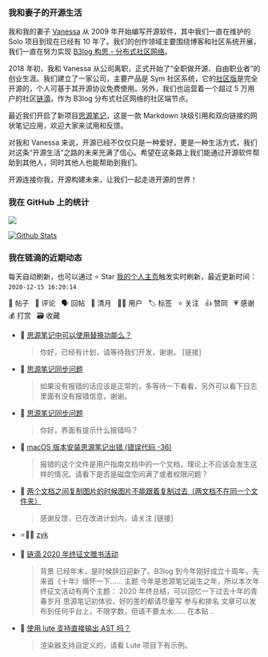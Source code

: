 ### 我和妻子的开源生活

我和我的妻子 [Vanessa](https://github.com/Vanessa219) 从 2009 年开始编写开源软件，其中我们一直在维护的 Solo 项目到现在已经有 10 年了。我们的创作领域主要围绕博客和社区系统开展，我们一直在努力实现 [B3log 构思 - 分布式社区网络](https://ld246.com/article/1546941897596)。

2018 年初，我和 Vanessa 从公司离职，正式开始了“全职做开源、自由职业者”的创业生涯。我们建立了一家公司，主要产品是 Sym 社区系统，它的[社区版](https://github.com/88250/symphony)是完全开源的，个人可基于其开源协议免费使用。另外，我们也运营着一个超过 5 万用户的社区[链滴](https://ld246.com)，作为 B3log 分布式社区网络的社区端节点。

最近我们开启了新项目[思源笔记](https://github.com/siyuan-note/siyuan)，这是一款 Markdown 块级引用和双向链接的网状笔记应用，欢迎大家来试用和反馈。

对我和 Vanessa 来说，开源已经不仅仅只是一种爱好，更是一种生活方式，我们对这条“开源生活”之路的未来充满了信心。希望在这条路上我们能通过开源软件帮助到其他人，同时其他人也能帮助到我们。

开源连接你我，开源构建未来，让我们一起走进开源的世界！

### 我在 GitHub 上的统计

<a title="Hits" target="_blank" href="https://github.com/88250/88250"><img src="https://hits.b3log.org/88250/88250.svg"></a>

[![Github Stats](https://github-readme-stats.vercel.app/api?username=88250&theme=tokyonight&show_icons=true)](https://github.com/88250)

<!--events start -->

### 我在链滴的近期动态

每天自动刷新，也可以通过 ⭐️ Star [我的个人主页](https://github.com/88250/88250)触发实时刷新，最近更新时间：`2020-12-15 16:20:14`

📝 帖子 &nbsp; 💬 评论 &nbsp; 🗣 回帖 &nbsp; 🌙 清月 &nbsp; 👨‍💻 用户 &nbsp; 🏷️ 标签 &nbsp; ⭐️ 关注 &nbsp; 👍 赞同 &nbsp; 💗 感谢 &nbsp; 💰 打赏 &nbsp; 🗃 收藏

* 💬 [思源笔记中可以使用替换功能么？](https://ld246.com/article/1608003681102/comment/1608016176805#comments)

  > 你好，已经有计划，请等待我们开发，谢谢。 [链接]
* 💬 [思源笔记同步问题](https://ld246.com/article/1607939284415/comment/1607945871405#comments)

  > 如果没有报错的话应该是正常的，多等待一下看看，另外可以看下日志里面有没有报错信息，谢谢。
* 💬 [思源笔记同步问题](https://ld246.com/article/1607939284415/comment/1607945374397#comments)

  > 你好，界面有提示什么报错吗？
* 💬 [macOS 版本安装思源笔记出错 (错误代码 -36)](https://ld246.com/article/1607852784539/comment/1607855854570#comments)

  > 报错的这个文件是用户指南文档中的一个文档，理论上不应该会发生这样的情况。请看下是否是磁盘空间满了或者权限问题？
* 💬 [两个文档之间复制图片的时候图片不能跟着复制过去（两文档不在同一个文件夹）](https://ld246.com/article/1607774345640/comment/1607823520470#comments)

  > 感谢反馈，已在改进计划内，请关注 [链接]
* ⭐️👨‍💻 [zyk](https://ld246.com/member/zyk)

  > 
* 📝 [链滴 2020 年终征文赠书活动](https://ld246.com/article/1607769429589)

  > 背景 已经年末，是时候辞旧迎新了。B3log 到今年刚好成立十周年，先来首《十年》缅怀一下…… 主题 今年是思源笔记诞生之年，所以本次年终征文活动有两个主题： 2020 年终总结，可以回忆一下过去十年的青春岁月 思源笔记初体验，好的差的都请尽量写 参与和排名 文章可以发布到任何平台上，不限字数，但请不要太水…… 在本贴 ..
* 💬 [使用 lute 支持直接输出 AST 吗？](https://ld246.com/article/1607760994496/comment/1607762630638#comments)

  > 渲染器支持自定义的，请看 Lute 项目下有示例。


<!--events end -->
